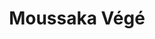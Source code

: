 ---
uuid: 75d56161-e4b8-4894-9cf9-2650fb81f083
title: Moussaka Végé
titleslug: moussaka-vege_75d56161-e4b8-4894-9cf9-2650fb81f083
draft: false
layout: recettes
type: plat
categories:
  - Plat chaud
auteur: ""
regime:
  - vegetarien
saison:
  - ete
cuisson: Oui
temperature: Chaud
plate: 170
check: Oui
checkAlwaysOk: false
ingredients:
  legumes:
    - title: Ail
      quantite: 20
      unit: tête·s
    - title: Pomme de terre
      quantite: 8
      unit: Kg
    - title: Oignon
      quantite: 6
      unit: Kg
    - title: Aubergine
      quantite: 12.4
      unit: Kg
  frais:
    - title: Beurre demi-sel
      quantite: 500
      unit: grammes
      commentaire: Béchamel
    - title: Parmigiano
      quantite: 1.5
      unit: Kg
    - title: Mozzarella
      quantite: 40
      unit: unité
  autres:
    - title: Chunks (protéine de soja)
      quantite: 6.8
      unit: Kg
  lof:
    - title: Farine de blé
      quantite: 500
      unit: grammes
      commentaire: Béchamel
    - title: Lait demi-écrémé
      quantite: 7
      unit: litre
      commentaire: Béchamel
  epices:
    - title: Sauce tomate mutti
      quantite: 11
      unit: Kg
    - title: Gros sel
materiel:
  - Four
  - Gastro 1/1 (Normaux)
preparation: >-
  

  * Rincer et égoutter les aubergines

  * Cuire les aubergines sur grille dans four électriques et réserver

  * Griller les chunks a sec, les épicer (vinaigre balsa, sauce soja, épices), puis les réserver

  * Faire fondre les oignons, ajouter les chunks, puis la tomate, laisser mariner

  * Faire sauter les patates en petit des

  * Monter dans des gastros 1 : fond de patates. 2 : Couche aubergines. 3 : chunks Mariners 4 :  mozza en mietes. 5 : Couche aubergines. 6 : chunks Mariners. 7 : mozza en mietes. 8 : bechamel. 9 :  parmigiano  rape

  * Au four 180 degres 20 mins
preparation24h: Dégorger les aubergines au gros sel 6 heures
publishDate: 2024-05-28T12:05:00.000Z
---